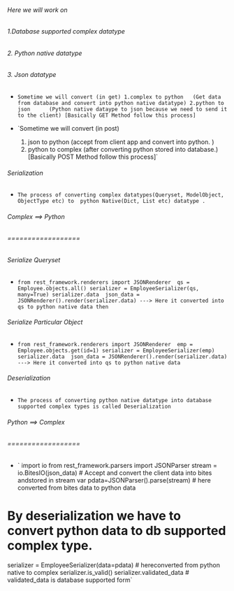 ###### Here we will work on ###### 
###### 1.Database supported complex datatype ######
###### 2. Python native datatype ######
###### 3. Json datatype ######

* `Sometime we will convert (in get)
    1.complex to python   (Get data from database and convert into python native datatype)
    2.python to json      (Python native dataype to json because we need to send it to the client)
    [Basically GET Method follow this process]`

* `Sometime we will convert (in post)
    1. json to python     (accept from client app and convert into python. )
    2. python to complex  (after converting python stored into database.)
    [Basically POST Method follow this process]` 





###### Serialization ###### 
* `The process of converting complex datatypes(Queryset, ModelObject, ObjectType etc) to 
                             python Native(Dict, List etc) datatype .`

###### Complex ==> Python ######
###### ================== ######


###### Serialize Queryset ######

* `from rest_framework.renderers import JSONRenderer 
   qs = Employee.objects.all()
   serializer = EmployeeSerializer(qs, many=True)
   serializer.data 
   json_data = JSONRenderer().render(serializer.data)
   --->
    Here it converted into qs to python native data then 
    `

###### Serialize Particular Object ######
* `from rest_framework.renderers import JSONRenderer 
   emp = Employee.objects.get(id=1)
   serializer = EmployeeSerializer(emp)
   serializer.data 
   json_data = JSONRenderer().render(serializer.data)
   --->
    Here it converted into qs to python native data`


###### Deserialization ###### 
* `The process of converting python native datatype into database supported complex types is called Deserialization `

###### Python ==> Complex ######
###### ================== ######


* `
import io
from rest_framework.parsers import JSONParser
stream = io.BitesIO(json_data)  # Accept and convert the client data into bites andstored in stream var
pdata=JSONParser().parse(stream)  # here converted from bites data to python data
# By deserialization we have to convert python data to db supported complex type.
serializer = EmployeeSerializer(data=pdata) # hereconverted from python native to complex
serializer.is_valid()
serializer.validated_data  # validated_data is database supported form` 

